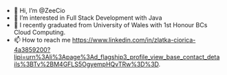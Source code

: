 - 👋 Hi, I’m @ZeeCio
- 👀 I’m interested in Full Stack Development with Java 
- 🌱 I recently graduated from University of Wales with 1st Honour BCs Cloud Computing.
- 📫 How to reach me https://www.linkedin.com/in/zlatka-ciorica-4a3859200?lipi=urn%3Ali%3Apage%3Ad_flagship3_profile_view_base_contact_details%3BTv%2BM4GFLS5OgyempHQvTRw%3D%3D.

<!---
ZeeCio/ZeeCio is a ✨ special ✨ repository because its `README.md` (this file) appears on your GitHub profile.
You can click the Preview link to take a look at your changes.
--->
